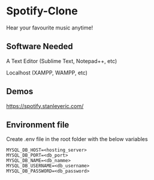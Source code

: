 # Spotify-Clone

Hear your favourite music anytime!

## Software Needed

A Text Editor (Sublime Text, Notepad++, etc)

Localhost (XAMPP, WAMPP, etc)

## Demos

https://spotify.stanleyeric.com/

## Environment file
Create .env file in the root folder with the below variables

```
MYSQL_DB_HOST=<hosting_server>
MYSQL_DB_PORT=<db_port>
MYSQL_DB_NAME=<db_namme>
MYSQL_DB_USERNAME=<db_username>
MYSQL_DB_PASSWORD=<db_password>
```

